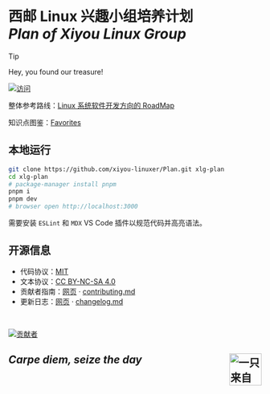 # 西邮 Linux 兴趣小组培养计划<br>*Plan of Xiyou Linux Group*

> [!TIP]
> <!-- YarBor -->
> Hey, you found our treasure!
>
> [![访问](https://img.shields.io/badge/%E8%AE%BF%E9%97%AE-plan.xiyoulinux.com-green?style=for-the-badge)](https://plan.xiyoulinux.com)

整体参考路线：[Linux 系统软件开发方向的 RoadMap](https://github.com/xiyou-linuxer/Plan/issues/1)

知识点图鉴：[Favorites](https://fav.xiyoulinux.com/)

## 本地运行

```sh
git clone https://github.com/xiyou-linuxer/Plan.git xlg-plan
cd xlg-plan
# package-manager install pnpm
pnpm i
pnpm dev
# browser open http://localhost:3000
```

需要安装 `ESLint` 和 `MDX` VS Code 插件以规范代码并高亮语法。

## 开源信息

- 代码协议：[MIT](https://github.com/xiyou-linuxer/Plan/blob/main/LICENSE)
- 文本协议：[CC BY-NC-SA 4.0](https://creativecommons.org/licenses/by-nc-sa/4.0/deed.zh-hans)
- 贡献者指南：[网页](https://plan.xiyoulinux.com/manual/contributing/) · [contributing.md](./content/manual/contributing)
- 更新日志：[网页](https://plan.xiyoulinux.com/manual/changelog/) · [changelog.md](./content/manual/changelog)

<br>

[![贡献者](https://contrib.rocks/image?repo=xiyou-linuxer/Plan)](https://github.com/xiyou-linuxer/Plan/graphs/contributors)

## *Carpe diem, seize the day* <img align="right" src="https://avatars.githubusercontent.com/xiyou-linuxer" alt="一只来自西安邮电大学的小企鹅" width="64">
